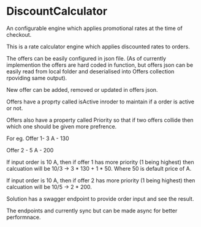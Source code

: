 # DiscountCalculator
An configurable engine which applies promotional rates at the time of checkout.

This is a rate calculator engine which applies discounted rates to orders. 

The offers can be easily configured in json file. (As of currently implemention the offers are hard coded in function, but offers json can be easily read from local folder and deserialised into Offers collection rpoviding same output).

New offer can be added, removed or updated in offers json.

Offers have a proprty called isActive inroder to maintain if a order is active or not.

Offers also have a property called Priority so that if two offers collide then which one should be given more prefrence.

For eg.
Offer 1- 3 A - 130

Offer 2 - 5 A - 200

If input order is 10 A, then if offer 1 has more priority (1 being highest) then calcuation will be 10/3 -> 3 * 130 + 1 * 50. Where 50 is default price of A.

If input order is 10 A, then if offer 2 has more priority (1 being highest) then calcuation will be 10/5 -> 2 * 200.


Solution has a swagger endpoint to provide order input and see the result.

The endpoints and currently sync but can be made async for better performnace.

